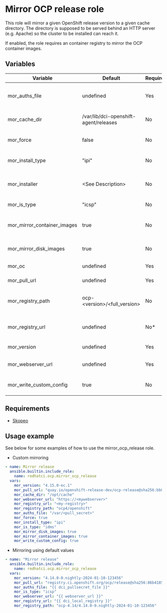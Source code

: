 # Mirror OCP release role

This role will mirror a given OpenShift release version to a given cache directory.  The directory is supposed to be served behind an HTTP server (e.g. Apache) so the cluster to be installed can reach it.

If enabled, the role requires an container registry to mirror the OCP container images.

## Variables

| Variable                     | Default                               | Required | Description                                                                                    |
| ---------------------------- | ------------------------------------- | -------- | ---------------------------------------------------------------------------------------------- |
| mor_auths_file               | undefined                             | Yes      | Path to the authentication file used for container registries e.g. $HOME/.docker/config.json   |
| mor_cache_dir                | /var/lib/dci-openshift-agent/releases | No       | Base directory that will hold the OCP version binaries and OS images                           |
| mor_force                    | false                                 | No       | If passed as true, the role will re-download all the OCP release resources                     |
| mor_install_type             | "ipi"                                 | No       | Mirrors image required for the install type (ipi, acm, assisted, sno, upi, vsphere)            |
| mor_installer                | \<See Description\>                   | No       | Depending on the OCP 4.16+:openshift-install, 4.16-:openshift-baremetal-install                |
| mor_is_type                  | "icsp"                                | No       | Image Source file type (icsp (default), idms).                                                 |
| mor_mirror_container_images  | true                                  | No       | Mirror all container images from upstream container registries to the provided registry        |
| mor_mirror_disk_images       | true                                  | No       | Download all disk images depending on which install type                                       |
| mor_oc                       | undefined                             | Yes      | Path to the oc binary (stable is recommended).                                                 |
| mor_pull_url                 | undefined                             | Yes      | The ocp release image URL for the release                                                      |
| mor_registry_path            | ocp-\<version>/\<full_version\>       | No       | Repository to mirror release images. For example: ocp-4.10/4.10.0-0.nightly-2023-02-16-193851  |
| mor_registry_url             | undefined                             | No*      | Required when `mor_mirror_container_images` is True. Registry to mirror the release images to  |
| mor_version                  | undefined                             | Yes      | An OpenShift version number e.g. 4.10.45                                                       |
| mor_webserver_url            | undefined                             | Yes      | URL of the web server where the installation artifact are stored                               |
| mor_write_custom_config      | true                                  | No       | Writes the OCP configuration files and sets the custom URL facts                               |

## Requirements

- [Skopeo](https://github.com/containers/skopeo/blob/main/install.md)

## Usage example

See below for some examples of how to use the mirror_ocp_release role.

* Custom mirroring
```yaml
- name: Mirror release
  ansible.builtin.include_role:
    name: redhatci.ocp.mirror_ocp_release
  vars:
    mor_version: "4.15.0-ec.1"
    mor_pull_url: "quay.io/openshift-release-dev/ocp-release@sha256:bb0d79219a876d87e994149c835033f8dcbf3433505a44a9e7e871b1b816b760"
    mor_cache_dir: "/opt/cache"
    mor_webserver_url: "https://<mywebserver>"
    mor_registry_url: "<my-registry>"
    mor_registry_path: "ocp4/openshift"
    mor_auths_file: "/var/<pull_secret>"
    mor_force: true
    mor_install_type: "ipi"
    mor_is_type: "idms"
    mor_mirror_disk_images: true
    mor_mirror_container_images: true
    mor_write_custom_config: true
```

* Mirroring using default values
```yaml
- name: "Mirror release"
  ansible.builtin.include_role:
    name: redhatci.ocp.mirror_ocp_release
  vars:
    mor_version: "4.14.0-0.nightly-2024-01-10-123456"
    mor_pull_url: "registry.ci.openshift.org/ocp/release@sha256:86b4185571e403a9bfcf82c4b363c4aaa41751976e60c1c10d1961e4b67ed9ab"
    mor_auths_file: "{{ dci_pullsecret_file }}"
    mor_is_type: "icsp"
    mor_webserver_url: "{{ webserver_url }}"
    mor_registry_url: "{{ dci_local_registry }}"
    mor_registry_path: "ocp-4.14/4.14.0-0.nightly-2024-01-10-123456"
```

